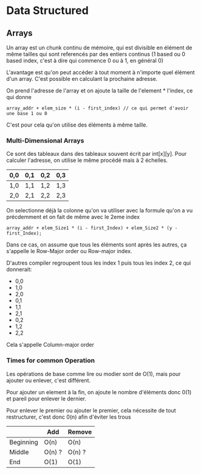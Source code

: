 # Data Structured

## Arrays
Un array est un chunk continu de mémoire, qui est divisible en élément de même tailles qui sont referencés par des entiers continus (1 based ou 0 based index, c'est à dire qui commence 0 ou à 1, en général 0)

L'avantage est qu'on peut accéder à tout moment à n'importe quel élément d'un array. C'est possible en calculant la prochaine adresse.

On prend l'adresse de l'array et on ajoute la taille de l'element * l'index, ce qui donne
```
array_addr + elem_size * (i - first_index) // ce qui permet d'avoir une base 1 ou 0
```
C'est pour cela qu'on utilise des éléments à même taille.

### Multi-Dimensional Arrays
Ce sont des tableaux dans des tableaux souvent écrit par int[x][y]. Pour calculer l'adresse, on utilise le même procédé mais à 2 échelles.

| 0,0 | 0,1 | 0,2 | 0,3 |
|-----|-----|-----|-----|
| 1,0 | 1,1 | 1,2 | 1,3 |
| 2,0 | 2,1 | 2,2 | 2,3 |

On selectionne déjà la colonne qu'on va utiliser avec la formule qu'on a vu précdemment et on fait de même avec le 2eme index

```
array_addr + elem_Size1 * (i - first_Index) + elem_Size2 * (y - first_Index);
```

Dans ce cas, on assume que tous les éléments sont après les autres, ça s'appelle le Row-Major order ou Row-major index.

D'autres compiler regroupent tous les index 1 puis tous les index 2, ce qui donnerait:
- 0,0
- 1,0
- 2,0
- 0,1
- 1,1
- 2,1
- 0,2
- 1,2
- 2,2

Cela s'appelle Column-major order

### Times for common Operation
Les opérations de base comme lire ou modier sont de O(1), mais pour ajouter ou enlever, c'est différent.

Pour ajouter un element à la fin, on ajoute le nombre d'éléments donc 0(1) et pareil pour enlever le dernier.

Pour enlever le premier ou ajouter le premier, cela nécessite de tout restructurer, c'est donc 0(n) afin d'éviter les trous

|           | Add    | Remove |
|-----------|--------|--------|
| Beginning | O(n)   | O(n)   |
| Middle    | O(n) ? | O(n) ? |
| End       | O(1)   | O(1)   |
